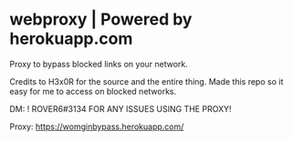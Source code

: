 # webproxy | Powered by herokuapp.com
Proxy to bypass blocked links on your network.

Credits to H3x0R for the source and the entire thing.
Made this repo so it easy for me to access on blocked networks.

DM: ! ROVER6#3134 FOR ANY ISSUES USING THE PROXY!

Proxy: https://womginbypass.herokuapp.com/
